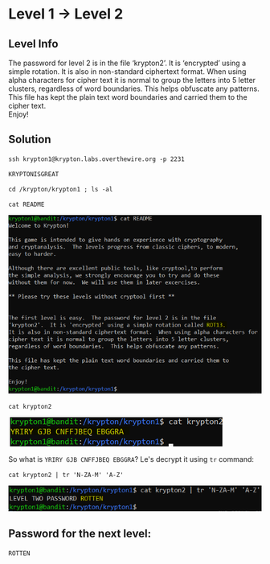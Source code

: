 # Level 1 → Level 2

## Level Info
The password for level 2 is in the file ‘krypton2’. It is ‘encrypted’ using a simple rotation. It is also in non-standard ciphertext format. When using alpha characters for cipher text it is normal to group the letters into 5 letter clusters, regardless of word boundaries. This helps obfuscate any patterns. This file has kept the plain text word boundaries and carried them to the cipher text.<br />
Enjoy!

## Solution
```
ssh krypton1@krypton.labs.overthewire.org -p 2231
```
```
KRYPTONISGREAT
```
```
cd /krypton/krypton1 ; ls -al
```
```
cat README
```

![](0.png)

```
cat krypton2
```

![](1.png)

So what is `YRIRY GJB CNFFJBEQ EBGGRA`? Le's decrypt it using `tr` command:

```
cat krypton2 | tr 'N-ZA-M' 'A-Z'
```

![](2.png)

## Password for the next level:
```
ROTTEN
```
